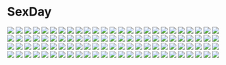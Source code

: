 # SexDay
![](https://konachan.com/jpeg/b4b01e35369b8b3679b0b012d41c950d/Konachan.com%20-%20249780%20aqua_eyes%20ass%20blonde_hair%20blush%20breasts%20cameltoe%20game_cg%20kneehighs%20mochio%20noe_noeru%20panties%20see_through%20shichijou_ayane%20shirokuma_dango%20underwear.jpg)
![](https://konachan.com/jpeg/b4e8e64d3be70df884683f927301ea66/Konachan.com%20-%2084775%20ass%20breasts%20fuuro%20nipples%20open_shirt%20pokemon%20red_eyes%20sex%20siirakannu%20touya.jpg)
![](https://konachan.com/image/11c1de520dea8cd256b4447b61fe3167/Konachan.com%20-%2095460%20axanael%20calendar%20fujimi_ena%20male%20nitori_taito%20nouko_%28axanael%29%20ousu_chiaki%20sakura_%28axanael%29%20tagme%20tsuji_santa.jpg)
![](https://konachan.com/image/047315067d6ba1b611067be5a979da7d/Konachan.com%20-%2020822%202girls%20bell%20blue_eyes%20blush%20breasts%20catgirl%20cleavage%20flowers%20gloves%20green_hair%20headdress%20navel%20nopan%20panties%20petals%20ribbons%20tail%20thighhighs%20underwear.jpg)
![](https://konachan.com/image/b6854ba2bffc7e661d16af99033635f0/Konachan.com%20-%20183540%202girls%20aixioo%20blonde_hair%20breasts%20cleavage%20elbow_gloves%20gloves%20i-58_%28kancolle%29%20long_hair%20red_eyes%20red_hair%20wedding%20wedding_attire%20wink.jpg)
![](https://konachan.com/image/b2d4d832e0b41c752324ffa8f630a7eb/Konachan.com%20-%20151878%20blonde_hair%20blue_eyes%20blush%20breasts%20ebido%20nipples%20nude%20original%20panties%20pointed_ears%20underwear.jpg)
![](https://konachan.com/jpeg/1c3d4420e8d0ac51d9be7c93de8bf1b5/Konachan.com%20-%20274913%20anthropomorphism%20aqua_eyes%20brown_hair%20cape%20gloves%20i.f.s.f%20lexington%20pantyhose%20uniform%20water%20zhanjian_shaonu.jpg)
![](https://konachan.com/jpeg/b5d56bbd5e80321324c517fe48e053c3/Konachan.com%20-%20203674%20breasts%20cropped%20cum%20fault%20kamiwazumi_maya%20navel%20nipples%20open_shirt%20panties%20pantyhose%20pussy%20scan%20taka_tony%20uncensored%20underwear.jpg)
![](https://konachan.com/jpeg/c555cbb74504ee5bbbbe9b58d33b5032/Konachan.com%20-%20194310%20amasaka_takashi%20bikini%20breasts%20dengeki_hime%20logo%20nipples%20pool%20purple_hair%20pussy%20pussy_juice%20short_hair%20swimsuit%20unionism_quartet%20wet.jpg)
![](https://konachan.com/image/fe8fe188b7b1038dc1622b79c361923e/Konachan.com%20-%20121417%20armor%20artoria_pendragon_%28all%29%20ass%20blonde_hair%20bow%20dress%20fate_%28series%29%20fate_stay_night%20fate_unlimited_codes%20jjwww_love%20saber%20saber_lily%20see_through.jpg)
![](https://konachan.com/image/bea9fa797bc1275d43ba17fff18932f7/Konachan.com%20-%2012306%20amy%20bakuretsu_tenshi%20jo%20meg%20sei%20swimsuit.jpg)
![](https://konachan.com/jpeg/f6015e2318519b42dbb7f23c7b18f0bd/Konachan.com%20-%20151289%20aliasing%20bunnygirl%20efe%20houraisan_kaguya%20inaba_tewi%20inubashiri_momiji%20japanese_clothes%20shameimaru_aya%20touhou%20wolfgirl%20yagokoro_eirin%20yasaka_kanako.jpg)
![](https://konachan.com/image/bfcd9ef8b8cc78027ffdf3d576dc0e46/Konachan.com%20-%206187%20amami_haruka%20hagiwara_yukiho%20idolmaster%20idolmaster_xenoglossia%20school_uniform.jpg)
![](https://konachan.com/image/4f99df48672223b4d7329f129892f5fc/Konachan.com%20-%20202939%20apple%20arsenixc%20food%20fruit%20leaves%20nobody%20original%20realistic%20scenic%20stairs%20watermark.jpg)
![](https://konachan.com/image/0dfc53b3e51b26f1a30a74b30c428384/Konachan.com%20-%2037458%20clannad%20fujibayashi_kyou%20penis%20pussy%20sex%20uncensored.jpg)
![](https://konachan.com/image/46d4d026a0b4901187159731f8444c25/Konachan.com%20-%20176034%20barefoot%20blonde_hair%20daniel_green%20green_eyes%20long_hair%20original%20short_hair.jpg)
![](https://konachan.com/image/c2fe1d6038fbe893d85c11c7e4fe6de2/Konachan.com%20-%2074024%20taneshima_popura%20working%21%21.jpg)
![](https://konachan.com/image/9e16eae93d43bcda49ca3fd27da427f9/Konachan.com%20-%20293103%20animal_ears%20black_hair%20blush%20bondage%20brown_eyes%20catgirl%20chain%20food%20long_hair%20original%20sharpffffff%20tail%20tears.jpg)
![](https://konachan.com/jpeg/16f74685297a791855426221c01c6dff/Konachan.com%20-%20271902%20nova_%28tcg%29%20tyouya%20watermark.jpg)
![](https://konachan.com/jpeg/e349bf0c35b981212667a292de7fb469/Konachan.com%20-%20277291%20go-toubun_no_hanayome%20headphones%20nakano_miku%20panties%20pantyhose%20school_uniform%20skirt%20skirt_lift%20underwear%20zaregotodukainodesi.jpg)
![](https://konachan.com/image/6e58531155d384109099b474f98473d1/Konachan.com%20-%2039701%20bikini%20swimsuit%20tagme.jpg)
![](https://konachan.com/jpeg/ab4497541ba38bf2494da3d851296861/Konachan.com%20-%20112860%20alice_margatroid%20black%20mage%20nikka%20touhou%20transparent.jpg)
![](https://konachan.com/image/1b220ce3b9d45b22f2b8998547847208/Konachan.com%20-%2049230%20asou_renji%20ef%20ef_a_tale_of_memories%20shindou_chihiro.jpg)
![](https://konachan.com/image/1fa16ebeba46ca6ee4a439342b8ec438/Konachan.com%20-%2058737%20all_male%20close%20kuroshitsuji%20male%20sebastian_michaelis.jpg)
![](https://konachan.com/jpeg/a494c011d28ea79300bf79928832460c/Konachan.com%20-%20132784%20blonde_hair%20dracu-riot%21%20game_cg%20muririn%20nicola_cepheus%20red_eyes%20yuzusoft.jpg)
![](https://konachan.com/image/87948c6eab6ad0a199ae2ae4cd331097/Konachan.com%20-%20134816%20black_hair%20book%20food%20houraisan_kaguya%20long_hair%20pantyhose%20shiba_itsuki%20skirt%20touhou%20yellow_eyes.jpg)
![](https://konachan.com/image/869e7b4ccad06a0cf0153b454e210ee5/Konachan.com%20-%2093591%20black_eyes%20black_hair%20breasts%20cleavage%20elbow_gloves%20flowers%20gloves%20panties%20taka_tony%20thighhighs%20twintails%20underwear%20waitress.jpg)
![](https://konachan.com/jpeg/b2db3a2ef31eb58190c7bf9a34c5a34c/Konachan.com%20-%20279388%20animal%20animal_ears%20bird%20book%20brown_hair%20dress%20grass%20headband%20orange_eyes%20tagme_%28artist%29.jpg)
![](https://konachan.com/image/61ce34064c22b2c78cde64b33e2ee46a/Konachan.com%20-%2095063%20hatsune_miku%20vocaloid.jpg)
![](https://konachan.com/image/429596b75cd25e14722c4e7a99949962/Konachan.com%20-%20109982%20animal%20blue%20building%20city%20landscape%20night%20original%20scenic%20seo_tatsuya%20sky%20stars%20tree%20water.jpg)
![](https://konachan.com/image/633dd1499d69e1099f00b0ff9e747373/Konachan.com%20-%20294598%20anthropomorphism%20blonde_hair%20blood%20fang%20kantai_collection%20long_hair%20red_eyes%20school_uniform%20signed%20white%20yuudachi_%28kancolle%29.jpg)
![](https://konachan.com/image/cef34916f4a3e20c6416f530972dbfb9/Konachan.com%20-%2099330%20gumi%20panda_hero_%28vocaloid%29%20vocaloid.jpg)
![](https://konachan.com/image/27d175b432ec129cf0feb4929140fba0/Konachan.com%20-%20179310%20blush%20book%20camera%20glasses%20loli%20original%20panties%20short_hair%20socks%20tachimi_%28basue%29%20underwear.jpg)
![](https://konachan.com/jpeg/78b973eef8c5c9c27b5cd38340f6ca01/Konachan.com%20-%20233488%20black_hair%20blush%20dark_skin%20fate_%28series%29%20food%20gray_hair%20japanese_clothes%20kimono%20long_hair%20miyu_edelfelt%20red_eyes%20white_hair%20yellow_eyes.jpg)
![](https://konachan.com/jpeg/e3b0a1267f9c266f6f09d0e78fa69336/Konachan.com%20-%20217717%20ass%20ball%20blue_eyes%20brown_hair%20futaba_saki%20game_cg%20lip_kiss%20long_hair%20panties%20skirt%20sport%20tennis%20tree%20twintails%20unasaka_ryou%20underwear%20wristwear.jpg)
![](https://konachan.com/image/1b6d28a3f214e9b58007afa0e374508f/Konachan.com%20-%20164713%20animal%20blonde_hair%20bow%20dress%20fish%20long_hair%20moon%20original%20philomelalilium%20red_eyes%20tagme.jpg)
![](https://konachan.com/jpeg/7f56815f72250956cb0b9d991b9cbb6c/Konachan.com%20-%20282422%20blonde_hair%20braids%20breast_grab%20breasts%20censored%20clouds%20crown%20cum%20game_cg%20green_eyes%20navel%20nipples%20pussy%20sex%20sky%20splush_wave%20thighhighs%20tree%20youta.jpg)
![](https://konachan.com/image/c0d398d4ba7092a5a447dd93ad7bf25a/Konachan.com%20-%2078356%20nier%20nier_%28character%29.jpg)
![](https://konachan.com/image/07b3071223978dd2d2f5a1894503877e/Konachan.com%20-%20106268%20blonde_hair%20blue_eyes%20goto_p%20kneehighs%20k-on%21%20kotobuki_tsumugi%20long_hair%20school_uniform.jpg)
![](https://konachan.com/jpeg/702fc9bc11d099cfcdc4212d89e93ad2/Konachan.com%20-%20233725%20anus%20ass%20ass_grab%20bed%20black_hair%20breasts%20censored%20game_cg%20long_hair%20moonstone%20nipples%20no_bra%20panties%20panty_pull%20pussy%20red_eyes%20underwear%20wet.jpg)
![](https://konachan.com/image/6ac7fe5499384b37d19c70a4e7caba82/Konachan.com%20-%2052112%20akatsuki_no_goei%20blonde_hair%20blush%20game_cg%20kokudou_kyouka%20long_hair%20red_eyes%20ribbons%20school_uniform%20syangrila%20tie%20tomose_shunsaku%20twintails.jpg)
![](https://konachan.com/jpeg/0e1efa2060ec046d23568668079c6514/Konachan.com%20-%20209727%20akabeisoft3%20akizora_momiji%20blonde_hair%20blue_eyes%20game_cg%20hataraku_otona_no_ren%27ai_jijou%20long_hair%20panties%20skirt%20thighhighs%20tsukumo_sayoko%20underwear.jpg)
![](https://konachan.com/image/699874c77b4dc0db71bc8c346b9c1cb1/Konachan.com%20-%2068361%20akiyama_mio%20barefoot%20hirasawa_yui%20k-on%21%20kotobuki_tsumugi%20nakano_azusa%20school_swimsuit%20swimsuit%20tainaka_ritsu.jpg)
![](https://konachan.com/image/21b7b11cf2863f079853c0149e57b7bd/Konachan.com%20-%2020341%20hachimitsu_to_clover.jpg)
![](https://konachan.com/jpeg/34317773014efc6b32a9a3c5daa80370/Konachan.com%20-%20274981%20blonde_hair%20blush%20bondage%20breasts%20censored%20elbow_gloves%20gloves%20green_eyes%20long_hair%20navel%20nipples%20original%20penis%20spread_legs%20thighhighs%20waifu2x.jpg)
![](https://konachan.com/jpeg/d16d84a989d139f4a3cc062af61a43aa/Konachan.com%20-%20278483%20animal%20bird%20blue_hair%20book%20building%20city%20doll%20drink%20headband%20kurohal%20long_hair%20nobody%20nude%20original%20polychromatic%20ruins%20scenic%20water.jpg)
![](https://konachan.com/image/7aa74542e63e796c56d12416a7f0a0ff/Konachan.com%20-%2080714%20kagamine_rin%20pink%20vocaloid.jpg)
![](https://konachan.com/jpeg/1b0a0e4036d18919ae597b812b54ca87/Konachan.com%20-%20159872%20apron%20ass%20ass_grab%20blush%20breasts%20cameltoe%20censored%20choker%20cleavage%20garter%20glasses%20gloves%20headdress%20maid%20nipples%20nopan%20panties%20pussy%20red_hair%20uniform.jpg)
![](https://konachan.com/image/b6563a8e0c5337b1c1922ddd2a4fc1d7/Konachan.com%20-%20198166%20amagi_brilliant_park%20ass%20bed%20bikini%20blush%20brown_eyes%20brown_hair%20chance_maker%20long_hair%20ponytail%20sento_isuzu%20swimsuit.jpg)
![](https://konachan.com/image/0537e3a882b9e557c8ce01cafd90bec5/Konachan.com%20-%2043852%20festival%20golden_darkness%20japanese_clothes%20kimono%20lala_satalin_deviluke%20sairenji_haruna%20summer%20to_love_ru%20yukata%20yuuki_rito.jpg)
![](https://konachan.com/image/0cb7b1025c8de25658aa3096cc9416ec/Konachan.com%20-%2073421%20landscape%20oban_star_racers%20scenic%20sky%20space%20stars.jpg)
![](https://konachan.com/image/e5d425c110283046971e0e7182b70f89/Konachan.com%20-%2045238%20remilia_scarlet%20tokiame%20touhou%20vampire.jpg)
![](https://konachan.com/image/517cf29891c7f475384d0f25333b03c7/Konachan.com%20-%2096483%20akairo_no_mako%20hatsune_miku%20megurine_luka%20vocaloid.jpg)
![](https://konachan.com/image/7c5b568eae6915abd7f5317eeefce0e9/Konachan.com%20-%2055546%20ball%20beach%20bikini%20blue_hair%20demon%20flandre_scarlet%20hong_meiling%20izayoi_sakuya%20koakuma%20pointed_ears%20purple_hair%20swimsuit%20touhou%20umbrella%20vampire%20wings.jpg)
![](https://konachan.com/image/1f609bb4851cfa3447359be3dd98e07e/Konachan.com%20-%2077989%20red%20redjuice.jpg)
![](https://konachan.com/jpeg/c916f91c20dc42b1fc585e7dcaed2275/Konachan.com%20-%205251%20carnelian%20moldavite%20nina_fromm%20transparent.jpg)
![](https://konachan.com/image/ee6229540f9a7246a00ff064fca93c25/Konachan.com%20-%20225299%20dangan-ronpa%20dangan-ronpa_2%20nanami_chiaki%20tianya_beiming.jpg)
![](https://konachan.com/image/39c0b6719845dab599300314a397b658/Konachan.com%20-%20277674%20breasts%20catgirl%20collar%20fang%20granblue_fantasy%20gray_hair%20hoodie%20koretsuki_aduma%20long_hair%20red_eyes%20sen_%28granblue_fantasy%29%20sideboob.jpg)
![](https://konachan.com/jpeg/d7c5187e8540c913e81cb8ccd43b200d/Konachan.com%20-%20259025%20angel%20blonde_hair%20breast_hold%20breasts%20censored%20eushully%20fingering%20game_cg%20green_eyes%20halo%20long_hair%20masturbation%20nipples%20nude%20water%20wet%20wings.jpg)
![](https://konachan.com/image/0145a2a9c6687170d955ecf587ca639f/Konachan.com%20-%20272534%20barefoot%20blue_hair%20dark%20fallen_heaven%20flowers%20long_hair%20nude%20original%20water.jpg)
![](https://konachan.com/image/13682b43171e8073a911591959df7e05/Konachan.com%20-%2085581%20blonde_hair%20building%20car%20chuck%20city%20komgakure%20panty_%28character%29%20panty_%26_stocking_with_garterbelt%20see_through_%28jeep%29%20skirt%20stocking_%28character%29.jpg)
![](https://konachan.com/jpeg/9fe5093a8f5768761437f104881e0971/Konachan.com%20-%20246658%20boat%20clouds%20combat_vehicle%20gloves%20goggles%20gray_hair%20gun%20jname%20mask%20original%20red_eyes%20short_hair%20sky%20water%20weapon.jpg)
![](https://konachan.com/image/a93cb41e85186d9f107d835313027370/Konachan.com%20-%20301800%20artoria_pendragon_%28all%29%20bedivere%20fate_grand_order%20fate_%28series%29%20kawacy%20male%20saber.jpg)
![](https://konachan.com/jpeg/ea4cb19c035f0b640eff9b33f2d6aa56/Konachan.com%20-%20240330%20ass%20blonde_hair%20bluesnowcat%20boots%20fairy_tail%20lucy_heartfilia%20male%20natsu_dragneel%20pink_hair%20scarf%20short_hair%20skirt%20tattoo%20thighhighs%20waifu2x.jpg)
![](https://konachan.com/image/c845140253dcd3e830cfb3f30157cfc0/Konachan.com%20-%20205939%20fuuko_%282679566944%29%20hatsune_miku%20long_hair%20microphone%20paper%20skirt%20thighhighs%20twintails%20vocaloid.jpg)
![](https://konachan.com/image/185afc3093fc0c1814a4ffeafecb31cf/Konachan.com%20-%20128288%20armor%20super_robot_wars%20sword%20tagme%20weapon.jpg)
![](https://konachan.com/jpeg/acb4786b24da9359b4c69ac2f1a29cf6/Konachan.com%20-%2084266%20fujiwara_no_mokou%20kuromiya%20moon%20open_shirt%20red%20torn_clothes%20touhou.jpg)
![](https://konachan.com/image/d48f0b6126af034f1e8dfd1943eeb648/Konachan.com%20-%2054678%20akiyama_mio%20bra%20cameltoe%20guitar%20instrument%20k-on%21%20obiwan%20panties%20purple_eyes%20purple_hair%20striped_panties%20underwear.jpg)
![](https://konachan.com/jpeg/1ccc73719be4ec8d5acc8ed2fab494bf/Konachan.com%20-%20120254%20game_cg%20kneehighs%20master%C3%97re%3Amaster%20mitsuki_nanami%20ninoko.jpg)
![](https://konachan.com/image/4ea8bdbf051960056cc7be97023d21c5/Konachan.com%20-%20103255%202girls%20animal_ears%20boots%20eyepatch%20gloves%20hat%20original%20ultimate_asuka%20uniform%20weapon.jpg)
![](https://konachan.com/image/322d5ca678813d7b4d3835f79078fec3/Konachan.com%20-%20251501%20ass%20bicolored_eyes%20bikini%20blush%20breasts%20clouds%20erect_nipples%20fang%20g_%28desukingu%29%20horns%20long_hair%20original%20sideboob%20sky%20swimsuit%20tail%20water%20white_hair.jpg)
![](https://konachan.com/image/fd872fd1fead10de3d53b27db4442e57/Konachan.com%20-%2085892%20angel_beats%21%20dualscreen%20hinata_hideki%20matsushita%20nakamura_yuri%20naoi_ayato%20ooyama%20school_uniform%20sekine_shiori%20shiina%20takamatsu%20tayako%20white%20yusa.jpg)
![](https://konachan.com/image/69ecebf70200be501bce6f9a04e919d8/Konachan.com%20-%20271425%20azur_lane%20bikini%20black_hair%20brown_hair%20clouds%20foxgirl%20group%20gui_ss%20long_hair%20navel%20ponytail%20short_hair%20skirt%20sky%20swimsuit%20tail%20water%20wet%20white_hair.jpg)
![](https://konachan.com/image/f9e62eda1d0ba65eafe8a78f47493a15/Konachan.com%20-%2043846%20golden_darkness%20kotegawa_yui%20loli%20nude%20run_elsie_jewelria%20sairenji_haruna%20school_uniform%20tail%20tenjouin_saki%20to_love_ru%20yuuki_mikan.jpg)
![](https://konachan.com/jpeg/482382b8c694f315ad26c8911bf0f580/Konachan.com%20-%20259931%20ass%20close%20inubashiri_momiji%20nude%20shishi_juuroku%20tail%20touhou%20white%20wolfgirl.jpg)
![](https://konachan.com/jpeg/4e6f360c57004bd786f73a20ecc63c2b/Konachan.com%20-%20292652%20bed%20blush%20breast_hold%20breasts%20brown_hair%20cum%20fingering%20game_cg%20green_eyes%20navel%20nipples%20nude%20pussy%20silkys_plus%20sumeragi_kohaku%20uncensored.jpg)
![](https://konachan.com/image/5a11f2535f8e81c59825e69ad4136071/Konachan.com%20-%20143467%20aqua_hair%20beach%20bikini%20blush%20breasts%20hatsune_miku%20long_hair%20rasukaru%20swimsuit%20twintails%20vocaloid%20water%20wet.jpg)
![](https://konachan.com/jpeg/9fddd662323d04e065d688e9e5644e83/Konachan.com%20-%20291330%20armor%20bodysuit%20breasts%20clouds%20elbow_gloves%20fate_%28series%29%20gloves%20mash_kyrielight%20petals%20pink_hair%20purple_eyes%20scan%20short_hair%20skintight%20sky%20thighhighs.jpg)
![](https://konachan.com/image/14ff71669a8f9b7110fa2c503588055e/Konachan.com%20-%20295014%20animal%20apron%20ass%20blush%20bow%20braids%20brown_hair%20dog%20dress%20drink%20food%20group%20ice_cream%20idolmaster%20long_hair%20pantyhose%20short_hair%20shorts%20skirt%20white%20wink.jpg)
![](https://konachan.com/image/eb897476aee9138ddb49ca954a67dcce/Konachan.com%20-%20277714%20animal%20animal_ears%20bandaid%20black_hair%20blush%20catgirl%20dress%20fish%20garin%20garter%20headband%20loli%20long_hair%20red_eyes%20signed%20socks%20tail%20thighhighs%20torn_clothes.jpg)
![](https://konachan.com/image/b8c27f6abf82cfd60ec662bc22da16c6/Konachan.com%20-%2033037%20galaxy_angel%20nomad%20ranpha_franboise%20vanilla_h.jpg)
![](https://konachan.com/jpeg/962a4989111ef90c9d5ca12fc0cf4747/Konachan.com%20-%20149617%20game_cg%20ko%7Echa%20saimon_eclair%20saimon_misumi%20witch%27s_garden.jpg)
![](https://konachan.com/image/e59f6dff0be77a73f6a5b855e274f5c8/Konachan.com%20-%20233320%20brown_eyes%20brown_hair%20gray_hair%20ken-1%20long_hair%20school_uniform%20short_hair%20skirt%20tagme_%28character%29%20tama_%28wixoss%29%20tie%20twintails%20urazoe_iona%20wixoss.jpg)
![](https://konachan.com/image/d4e9e4e6c7ae3c8a4793794742d5b4df/Konachan.com%20-%20176431%20cross_akiha%20glasses%20gloves%20green_eyes%20green_hair%20gumi%20pantyhose%20short_hair%20skirt%20vocaloid.jpg)
![](https://konachan.com/image/527895716304136bbfbef16c4aa76c51/Konachan.com%20-%20119750%20close%20hatsune_miku%20vocaloid.jpg)
![](https://konachan.com/image/dee2ae04ccf15a5d18a474fea8f1f6aa/Konachan.com%20-%2010532%20bikini%20swimsuit%20tagme.jpg)
![](https://konachan.com/image/312d4f28c5dc3b15ef95ba9905dd7541/Konachan.com%20-%20216231%20clouds%20kibunya_39%20nobody%20original%20scenic%20silhouette%20sky%20sunset.jpg)
![](https://konachan.com/jpeg/d68694caec27c34cd0836961cdd547ff/Konachan.com%20-%20174329%20blonde_hair%20blue_eyes%20breasts%20cleavage%20crown%20elbow_gloves%20gloves%20iso1206%20navel%20no_bra%20seeu%20skirt%20thighhighs%20vocaloid.jpg)
![](https://konachan.com/image/4f6e66fdcd1d8c405021adfc222b36b7/Konachan.com%20-%20201617%202girls%20amiami%20amico%20blue_eyes%20blue_hair%20blush%20chaa_%28yumekui%29%20green_eyes%20headphones%20kneehighs%20lilco%20long_hair%20orange_hair%20pink%20short_hair%20thighhighs.jpg)
![](https://konachan.com/jpeg/0d6ee5524723cda59384144ecb0fb18d/Konachan.com%20-%2091167%20alcot%20breast_grab%20breasts%20censored%20game_cg%20garter_belt%20maid%20nimura_yuushi%20nipples%20open_shirt%20osananajimi_wa_daitouryou%20ouhama_yukino%20penis%20pussy%20sex.jpg)
![](https://konachan.com/jpeg/ad4387546b2d2ff5b3978979241ca8d2/Konachan.com%20-%20266257%202girls%20animal%20blonde_hair%20brown_hair%20cape%20fire%20gloves%20hat%20horse%20katana%20lack%20long_hair%20red_eyes%20sword%20thighhighs%20unicorn%20weapon%20yellow_eyes.jpg)
![](https://konachan.com/image/908075c8ebf0c5b16963d6d4754a1a59/Konachan.com%20-%2010574%20canvas%20sakurazuka_ren%20swimsuit.jpg)
![](https://konachan.com/image/c520ea4377b2b57076ff00b162f8dcaf/Konachan.com%20-%20172578%20bakemonogatari%20blonde_hair%20breasts%20fang%20hayashi_kasutamu%20long_hair%20monogatari_%28series%29%20nipples%20nude%20oshino_shinobu%20yellow_eyes.jpg)
![](https://konachan.com/image/18083607eeafa830952b7554705100ff/Konachan.com%20-%20174855%20brown_hair%20flowers%20hat%20red_eyes%20shameimaru_aya%20short_hair%20skirt%20thighhighs%20touhou%20wa_sakaidera_umeko%20wings.jpg)
![](https://konachan.com/image/0934d7aeccb5d518063fd92f39a33496/Konachan.com%20-%2095635%20animal_ears%20ass%20black_hair%20breasts%20bunny_ears%20bunnygirl%20censored%20daive%20inaba_tewi%20nipples%20panties%20tail%20touhou%20underwear.jpg)
![](https://konachan.com/image/94cf1c7048262164b13060747505d5e0/Konachan.com%20-%20105273%20scenic%20tagme.jpg)
![](https://konachan.com/jpeg/789dfa0fcac8f4967f4e8ef22ae730f5/Konachan.com%20-%20253815%20anal%20animal%20ass%20bat%20black_hair%20breasts%20halloween%20horns%20long_hair%20mogu%20moon%20nipples%20nude%20original%20pumpkin%20purple_eyes%20pussy%20tail%20thighhighs%20uncensored.jpg)
![](https://konachan.com/image/8df1451a3719fc3f36635b35b435452c/Konachan.com%20-%2092841%20aliasing%20loli%20male%20nigihayami_kohakunushi%20ogino_chihiro%20sen_to_chihiro_no_kamikakushi.jpg)
![](https://konachan.com/jpeg/120bd187daa01dc4e3ef6e69c4fa1933/Konachan.com%20-%2071203%20black_hair%20bondage%20breasts%20flowers%20galge.com%20logo%20long_hair%20narumi_suzune%20nipples%20open_shirt%20red_eyes%20ribbons.jpg)
![](https://konachan.com/jpeg/675bf9dd45aadd9f4a032aaad859da4a/Konachan.com%20-%20241443%20aqua_eyes%20bath%20bathtub%20black_hair%20breasts%20brown_eyes%20brown_hair%20ideologue%21%20long_hair%20navel%20nipples%20nude%20ponytail%20purple_hair%20short_hair%20water%20wet%20wink.jpg)
